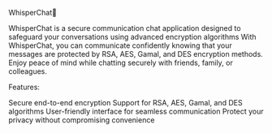 WhisperChat🔐

WhisperChat is a secure communication chat application designed to safeguard your conversations using advanced encryption algorithms With WhisperChat, you can communicate confidently knowing that your messages are protected by RSA, AES, Gamal, and DES encryption methods. Enjoy peace of mind while chatting securely with friends, family, or colleagues.

Features:

Secure end-to-end encryption
Support for RSA, AES, Gamal, and DES algorithms
User-friendly interface for seamless communication
Protect your privacy without compromising convenience
